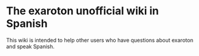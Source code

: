 # The exaroton unofficial wiki in Spanish
This wiki is intended to help other users who have questions about exaroton and speak Spanish.
